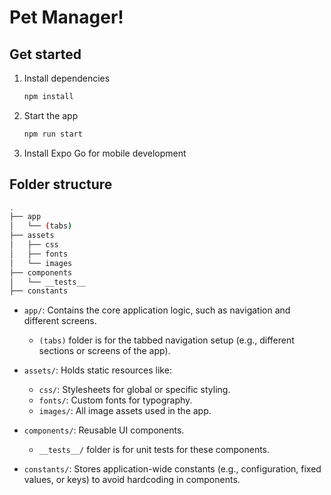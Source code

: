 # Pet Manager!

## Get started

1. Install dependencies

   ```bash
   npm install
   ```

2. Start the app

   ```bash
   npm run start
   ```

3. Install Expo Go for mobile development

## Folder structure

   ```bash
   .
   ├── app
   │   └── (tabs)
   ├── assets
   │   ├── css
   │   ├── fonts
   │   └── images
   ├── components
   │   └── __tests__
   ├── constants
   ```

- `app/`: Contains the core application logic, such as navigation and different screens.
   - `(tabs)` folder is for the tabbed navigation setup (e.g., different sections or screens of the app).

- `assets/`: Holds static resources like:
   - `css/`: Stylesheets for global or specific styling.
   - `fonts/`: Custom fonts for typography.
   - `images/`: All image assets used in the app.

- `components/`: Reusable UI components.
   - `__tests__/` folder is for unit tests for these components.

- `constants/`: Stores application-wide constants (e.g., configuration, fixed values, or keys) to avoid hardcoding in components.

